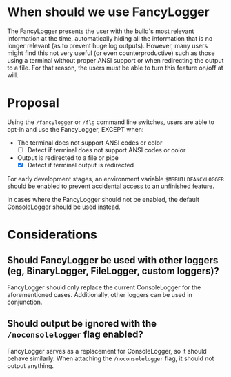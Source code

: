 # When should we use FancyLogger

The FancyLogger presents the user with the build's most relevant information at the time, automatically hiding all the information that is no longer relevant (as to prevent huge log outputs). However, many users might find this not very useful (or even counterproductive) such as those using a terminal without proper ANSI support or when redirecting the output to a file. For that reason, the users must be able to turn this feature on/off at will.

# Proposal
Using the `/fancylogger` or `/flg` command line switches, users are able to opt-in and use the FancyLogger, EXCEPT when:
- The terminal does not support ANSI codes or color
    - [ ] Detect if terminal does not support ANSI codes or color
 - Output is redirected to a file or pipe
    - [x] Detect if terminal output is redirected

For early development stages, an environment variable `$MSBUILDFANCYLOGGER` should be enabled to prevent accidental access to an unfinished feature. 

In cases where the FancyLogger should not be enabled, the default ConsoleLogger should be used instead.

# Considerations
## Should FancyLogger be used with other loggers (eg, BinaryLogger, FileLogger, custom loggers)?
FancyLogger should only replace the current ConsoleLogger for the aforementioned cases. Additionally, other loggers can be used in conjunction. 

## Should output be ignored with the `/noconsolelogger` flag enabled?
FancyLogger serves as a replacement for ConsoleLogger, so it should behave similarly. When attaching the `/noconsolelogger` flag, it should not output anything.